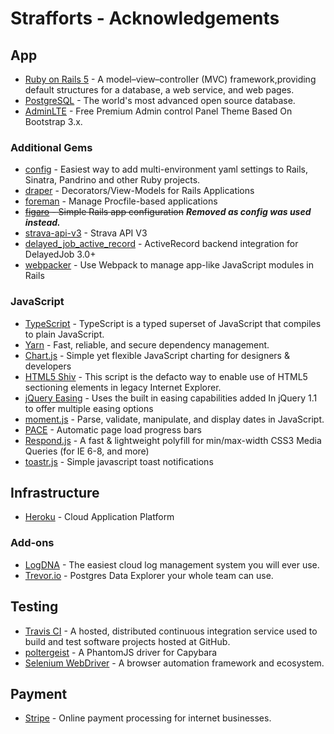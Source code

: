 # Strafforts - Acknowledgements

## App

- [Ruby on Rails 5][Ruby on Rails] - A model–view–controller (MVC) framework,providing default structures for a database, a web service, and web pages.
- [PostgreSQL][PostgreSQL] - The world's most advanced open source database.
- [AdminLTE][AdminLTE] - Free Premium Admin control Panel Theme Based On Bootstrap 3.x.

### Additional Gems

- [config](https://github.com/railsconfig/config) - Easiest way to add multi-environment yaml settings to Rails, Sinatra, Pandrino and other Ruby projects.
- [draper](https://github.com/drapergem/draper) -  Decorators/View-Models for Rails Applications
- [foreman](https://github.com/ddollar/foreman) - Manage Procfile-based applications
- ~~[figaro](https://github.com/laserlemon/figaro) - Simple Rails app configuration~~ ***Removed as config was used instead.***
- [strava-api-v3](https://github.com/jaredholdcroft/strava-api-v3) - Strava API V3
- [delayed_job_active_record](https://github.com/collectiveidea/delayed_job_active_record) - ActiveRecord backend integration for DelayedJob 3.0+
- [webpacker](https://github.com/rails/webpacker) - Use Webpack to manage app-like JavaScript modules in Rails

### JavaScript

- [TypeScript](https://www.typescriptlang.org/) - TypeScript is a typed superset of JavaScript that compiles to plain JavaScript.
- [Yarn](https://yarnpkg.com/en/) - Fast, reliable, and secure dependency management.
- [Chart.js](http://www.chartjs.org/) - Simple yet flexible JavaScript charting for designers & developers
- [HTML5 Shiv](https://github.com/aFarkas/html5shiv) - This script is the defacto way to enable use of HTML5 sectioning elements in legacy Internet Explorer.
- [jQuery Easing](http://gsgd.co.uk/sandbox/jquery/easing/) -  Uses the built in easing capabilities added In jQuery 1.1 to offer multiple easing options
- [moment.js](http://momentjs.com/) - Parse, validate, manipulate, and display dates in JavaScript.
- [PACE](http://github.hubspot.com/pace/) - Automatic page load progress bars
- [Respond.js](https://github.com/scottjehl/Respond) - A fast & lightweight polyfill for min/max-width CSS3 Media Queries (for IE 6-8, and more)
- [toastr.js](https://github.com/CodeSeven/toastr) - Simple javascript toast notifications

## Infrastructure

- [Heroku][Heroku] - Cloud Application Platform

### Add-ons

- [LogDNA](https://www.logdna.com/) - The easiest cloud log management system you will ever use.
- [Trevor.io](https://trevor.io/) - Postgres Data Explorer your whole team can use.

## Testing

- [Travis CI](https://travis-ci.org/) - A hosted, distributed continuous integration service used to build and test software projects hosted at GitHub.
- [poltergeist](https://github.com/teampoltergeist/poltergeist) - A PhantomJS driver for Capybara
- [Selenium WebDriver](https://github.com/SeleniumHQ/selenium) - A browser automation framework and ecosystem.

## Payment

- [Stripe](https://stripe.com) - Online payment processing for internet businesses.

[Ruby on Rails]: http://rubyonrails.org/
[PostgreSQL]: https://www.postgresql.org/
[AdminLTE]: https://github.com/almasaeed2010/AdminLTE
[Heroku]: https://www.heroku.com/
